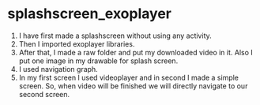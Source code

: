 # splashscreen_exoplayer

1) I have first made a splashscreen without using any activity.
2) Then I imported exoplayer libraries.
3) After that, I made a raw folder and put my downloaded video in it. Also I put one image in my drawable for splash screen.
4) I used navigation graph.
5) In my first screen I used videoplayer and in second I made a simple screen. So, when video will be finished we will directly navigate to our second screen.
